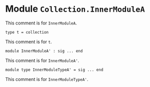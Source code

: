 
# Module `Collection.InnerModuleA`

This comment is for `InnerModuleA`.

```
type t = collection
```
This comment is for `t`.

```
module InnerModuleA' : sig ... end
```
This comment is for `InnerModuleA'`.

```
module type InnerModuleTypeA' = sig ... end
```
This comment is for `InnerModuleTypeA'`.
